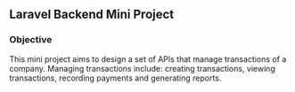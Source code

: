 ## Laravel Backend Mini Project

### Objective

This mini project aims to design a set of APIs that manage transactions of a company.
Managing transactions include: creating transactions, viewing transactions, recording
payments and generating reports.

